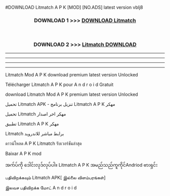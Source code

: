 #DOWNLOAD Litmatch  A P K [MOD] [NO.ADS] latest version vblj8



<div align="center">

<h3>DOWNLOAD 1 >>> <a href="https://teeasianyam.web.app?sq=Litmatch ">DOWNLOAD Litmatch  </a></h3><br>

<h3>DOWNLOAD 2 >>> <a href="https://teeasianyam.web.app?sq=Litmatch  ">Litmatch   DOWNLOAD </a></h3>

</div>


----------------------------------------------------------

----------------------------------------------------------

----------------------------------------------------------

----------------------------------------------------------


Litmatch   Mod A P K download premium latest version Unlocked

Télécharger Litmatch   A P K pour A n d r o i d Gratuit

download Litmatch   Mod A P K premium latest version Unlocked

تحميل Litmatch   APK - تنزيل برنامج Litmatch   A P K مهكر

تحميل Litmatch   مهكر اخر اصدار

تطبيق Litmatch   A P K مهكر

Litmatch   برابط مباشر للاندرويد

ดาวน์โหลด A P K Litmatch   รับเวอร์ชันล่าสุด

Baixar A P K mod

အက်ပ်ကို ဒေါင်းလုဒ်လုပ်ပါ။ Litmatch   A P K အမည်သည်ကူကိုင်Andriod ဗားရှင်း

பதிவிறக்கவும் Litmatch   APK[ இல்லை விளம்பரங்கள்] 
 
இலவச பதிவிறக்க மோட் A n d r o i d



